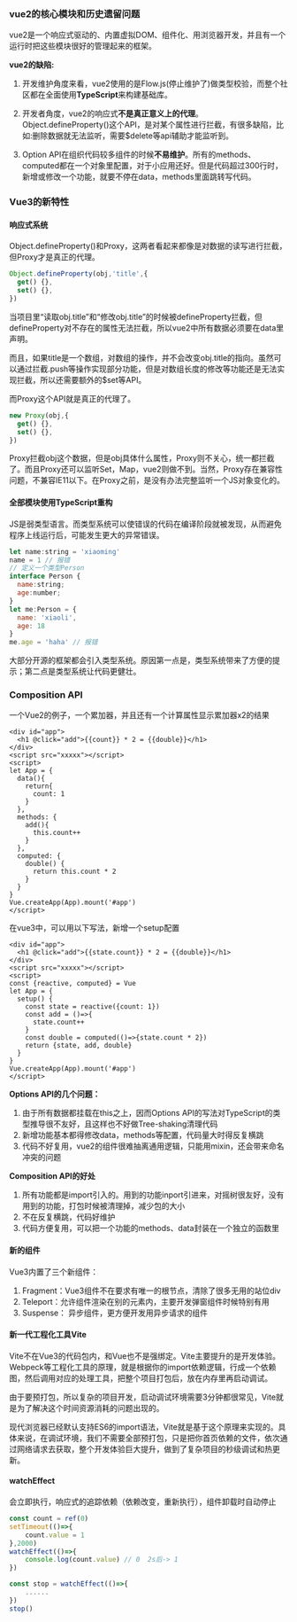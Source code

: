 ### vue2的核心模块和历史遗留问题

vue2是一个响应式驱动的、内置虚拟DOM、组件化、用浏览器开发，并且有一个运行时把这些模块很好的管理起来的框架。

**vue2的缺陷:**

1. 开发维护角度来看，vue2使用的是Flow.js(停止维护了)做类型校验，而整个社区都在全面使用**TypeScript**来构建基础库。

2. 开发者角度，vue2的响应式**不是真正意义上的代理**。Object.defineProperty()这个API，是对某个属性进行拦截，有很多缺陷，比如:删除数据就无法监听，需要$delete等api辅助才能监听到。
3. Option API在组织代码较多组件的时候**不易维护**。所有的methods、computed都在一个对象里配置，对于小应用还好。但是代码超过300行时，新增或修改一个功能，就要不停在data，methods里面跳转写代码。



### Vue3的新特性

#### 响应式系统

Object.defineProperty()和Proxy，这两者看起来都像是对数据的读写进行拦截，但Proxy才是真正的代理。

```js
Object.defineProperty(obj,'title',{
  get() {},
  set() {},
})
```

当项目里“读取obj.title”和“修改obj.title”的时候被defineProperty拦截，但defineProperty对不存在的属性无法拦截，所以vue2中所有数据必须要在data里声明。

而且，如果title是一个数组，对数组的操作，并不会改变obj.title的指向。虽然可以通过拦截.push等操作实现部分功能，但是对数组长度的修改等功能还是无法实现拦截，所以还需要额外的$set等API。

而Proxy这个API就是真正的代理了。

```js
new Proxy(obj,{
  get() {},
  set() {},
})
```

Proxy拦截obj这个数据，但是obj具体什么属性，Proxy则不关心，统一都拦截了。而且Proxy还可以监听Set，Map，vue2则做不到。当然，Proxy存在兼容性问题，不兼容IE11以下。在Proxy之前，是没有办法完整监听一个JS对象变化的。



#### 全部模块使用TypeScript重构

JS是弱类型语言。而类型系统可以使错误的代码在编译阶段就被发现，从而避免程序上线运行后，可能发生更大的异常错误。

```js
let name:string = 'xiaoming'
name = 1 // 报错
// 定义一个类型Person
interface Person {
  name:string;
  age:number;
}
let me:Person = {
  name: 'xiaoli',
  age: 18
}
me.age = 'haha' // 报错
```

大部分开源的框架都会引入类型系统。原因第一点是，类型系统带来了方便的提示；第二点是类型系统让代码更健壮。



### Composition API

一个Vue2的例子，一个累加器，并且还有一个计算属性显示累加器x2的结果

```vue
<div id="app">
  <h1 @click="add">{{count}} * 2 = {{double}}</h1>
</div>
<script src="xxxxx"></script>
<script>
let App = {
  data(){
    return{
      count: 1
    }
  },
  methods: {
    add(){
      this.count++
    }
  },
  computed: {
    double() {
      return this.count * 2
    }
  }
}
Vue.createApp(App).mount('#app')
</script>
```

在vue3中，可以用以下写法，新增一个setup配置

```vue
<div id="app">
  <h1 @click="add">{{state.count}} * 2 = {{double}}</h1>
</div>
<script src="xxxxx"></script>
<script>
const {reactive, computed} = Vue
let App = {
  setup() {
    const state = reactive({count: 1})
    const add = ()=>{
      state.count++
    }
    const double = computed(()=>{state.count * 2})
    return {state, add, double}
  }
}
Vue.createApp(App).mount('#app')
</script>
```

**Options API的几个问题：**

1. 由于所有数据都挂载在this之上，因而Options API的写法对TypeScript的类型推导很不友好，且这样也不好做Tree-shaking清理代码
2. 新增功能基本都得修改data，methods等配置，代码量大时得反复横跳
3. 代码不好复用，vue2的组件很难抽离通用逻辑，只能用mixin，还会带来命名冲突的问题



**Composition API的好处**

1. 所有功能都是import引入的。用到的功能inport引进来，对摇树很友好，没有用到的功能，打包时候被清理掉，减少包的大小
2. 不在反复横跳，代码好维护
3. 代码方便复用，可以把一个功能的methods、data封装在一个独立的函数里

   

#### 新的组件

Vue3内置了三个新组件：

1. Fragment：Vue3组件不在要求有唯一的根节点，清除了很多无用的站位div
2. Teleport：允许组件渲染在别的元素内，主要开发弹窗组件时候特别有用
3. Suspense： 异步组件，更方便开发用异步请求的组件



#### 新一代工程化工具Vite

Vite不在Vue3的代码包内，和Vue也不是强绑定。Vite主要提升的是开发体验。Webpeck等工程化工具的原理，就是根据你的import依赖逻辑，行成一个依赖图，然后调用对应的处理工具，把整个项目打包后，放在内存里再启动调试。

由于要预打包，所以复杂的项目开发，启动调试环境需要3分钟都很常见，Vite就是为了解决这个时间资源消耗的问题出现的。

现代浏览器已经默认支持ES6的import语法，Vite就是基于这个原理来实现的。具体来说，在调试环境，我们不需要全部预打包，只是把你首页依赖的文件，依次通过网络请求去获取，整个开发体验巨大提升，做到了复杂项目的秒级调试和热更新。

#### watchEffect

会立即执行，响应式的追踪依赖（依赖改变，重新执行），组件卸载时自动停止

```js
const count = ref(0)
setTimeout(()=>{
    count.value = 1
},2000)
watchEffect(()=>{
	console.log(count.value) // 0  2s后-> 1
})
```

```js
const stop = watchEffect(()=>{
	......
})
stop()
```









